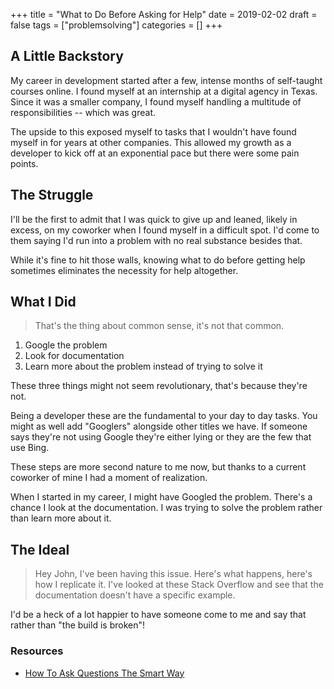 +++
title = "What to Do Before Asking for Help"
date = 2019-02-02
draft = false
tags = ["problemsolving"]
categories = []
+++

## A Little Backstory

My career in development started after a few, intense months of self-taught courses online. I found myself at an internship at a digital agency in Texas. Since it was a smaller company, I found myself handling a multitude of responsibilities -- which was great.

The upside to this exposed myself to tasks that I wouldn't have found myself in for years at other companies. This allowed my growth as a developer to kick off at an exponential pace but there were some pain points.

## The Struggle

I'll be the first to admit that I was quick to give up and leaned, likely in excess, on my coworker when I found myself in a difficult spot. I'd come to them saying I'd run into a problem with no real substance besides that.

While it's fine to hit those walls, knowing what to do before getting help sometimes eliminates the necessity for help altogether.

## What I Did

> That's the thing about common sense, it's not that common.

1. Google the problem
2. Look for documentation
3. Learn more about the problem instead of trying to solve it

These three things might not seem revolutionary, that's because they're not.

Being a developer these are the fundamental to your day to day tasks. You might as well add "Googlers" alongside other titles we have. If someone says they're not using Google they're either lying or they are the few that use Bing.

These steps are more second nature to me now, but thanks to a current coworker of mine I had a moment of realization.

When I started in my career, I might have Googled the problem. There's a chance I look at the documentation. I was trying to solve the problem rather than learn more about it.

## The Ideal

> Hey John, I've been having this issue. Here's what happens, here's how I replicate it. I've looked at these Stack Overflow and see that the documentation doesn't have a specific example.

I'd be a heck of a lot happier to have someone come to me and say that rather than "the build is broken"!

### Resources

- [How To Ask Questions The Smart Way](http://www.catb.org/esr/faqs/smart-questions.html)
